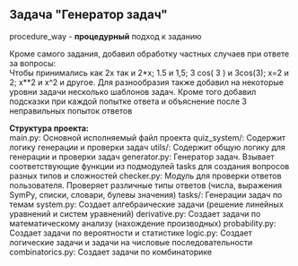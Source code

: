 ## Задача "Генератор задач"

procedure_way - **процедурный** подход к заданию

Кроме самого задания, добавил обработку частных случаев при ответе за вопросы:<br>
Чтобы принимались как 2x так и 2*x; 1.5 и 1,5; 3 cos( 3 ) и 3cos(3); x=2 и 2; x**2 и x^2 и другое.
Для разнообразия также добавил на некоторые уровни задачи несколько шаблонов задач.
Кроме того добавил подсказки при каждой попытке ответа и объяснение после 3 неправильных попыток ответов

**Структура проекта:**<br>
main.py: Основной исполняемый файл проекта
quiz_system/: Содержит логику генерации и проверки задач
    utils/: Содержит общую логику для генерации и проверки задач
        generator.py: Генератор задач. Взывает соответствующие функции из подмодулей tasks для создания вопросов разных типов и сложностей
        checker.py: Модуль для проверки ответов пользователя. Проверяет различные типы ответов (числа, выражения SymPy, списки, словари, булевы значения)
    tasks/: Генерации задач по темам
        system.py: Создает алгебраические задачи (решение линейных уравнений и систем уравнений)
        derivative.py: Создает задачи по математическому анализу (нахождение производных)
        probability.py: Создает задачи по вероятности и статистике
        logic.py: Создает логические задачи и задачи на числовые последовательности
        combinatorics.py: Создает задачи по комбинаторике
